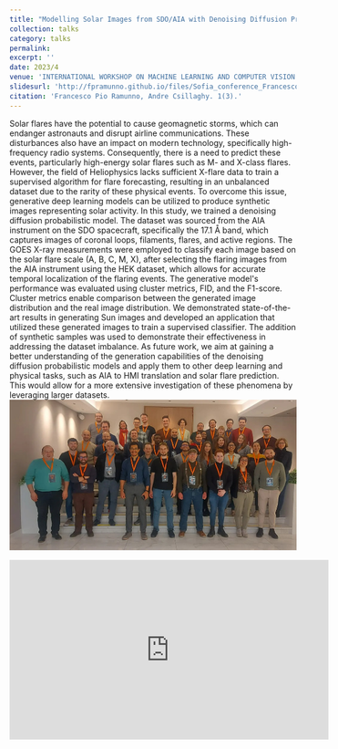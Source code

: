 ```yaml
---
title: "Modelling Solar Images from SDO/AIA with Denoising Diffusion Probabilistic Models"
collection: talks
category: talks
permalink: 
excerpt: ''
date: 2023/4
venue: 'INTERNATIONAL WORKSHOP ON MACHINE LEARNING AND COMPUTER VISION IN HELIOPHYSICS, Sofia (Bulgaria)'
slidesurl: 'http://fpramunno.github.io/files/Sofia_conference_Francesco_Pio_Ramunno.pdf'
citation: 'Francesco Pio Ramunno, Andre Csillaghy. 1(3).'
---
```


Solar flares have the potential to cause geomagnetic storms, which can endanger astronauts and disrupt airline communications. These disturbances also have an impact on modern technology, specifically high-frequency radio systems. Consequently, there is a need to predict these events, particularly high-energy solar flares such as M- and X-class flares. However, the field of Heliophysics lacks sufficient X-flare data to train a supervised algorithm for flare forecasting, resulting in an unbalanced dataset due to the rarity of these physical events. To overcome this issue, generative deep learning models can be utilized to produce synthetic images representing solar activity. In this study, we trained a denoising diffusion probabilistic model. The dataset was sourced from the AIA instrument on the SDO spacecraft, specifically the 17.1 Å band, which captures images of coronal loops, filaments, flares, and active regions. The GOES X-ray measurements were employed to classify each image based on the solar flare scale (A, B, C, M, X), after selecting the flaring images from the AIA instrument using the HEK dataset, which allows for accurate temporal localization of the flaring events. The generative model's performance was evaluated using cluster metrics, FID, and the F1-score. Cluster metrics enable comparison between the generated image distribution and the real image distribution. We demonstrated state-of-the-art results in generating Sun images and developed an application that utilized these generated images to train a supervised classifier. The addition of synthetic samples was used to demonstrate their effectiveness in addressing the dataset imbalance. As future work, we aim at gaining a better understanding of the generation capabilities of the denoising diffusion probabilistic models and apply them to other deep learning and physical tasks, such as AIA to HMI translation and solar flare prediction. This would allow for a more extensive investigation of these phenomena by leveraging larger datasets.
<br/><img src='/images/342389106_1269369344012251_5668327613608330591_n.jpg'>

<!-- YouTube Video Embed -->
<div style="text-align:center;">
  <iframe width="560" height="315" src="https://www.youtube.com/watch?v=q0juDoWqMAY" frameborder="0" allowfullscreen></iframe>
</div>
